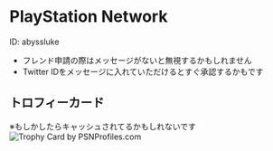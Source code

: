 # PlayStation Network
ID: abyssluke

* フレンド申請の際はメッセージがないと無視するかもしれません
* Twitter IDをメッセージに入れていただけるとすぐ承認するかもです

## トロフィーカード
※もしかしたらキャッシュされてるかもしれないです
![Trophy Card by PSNProfiles.com](http://card.psnprofiles.com/1/abyssluke.png)

